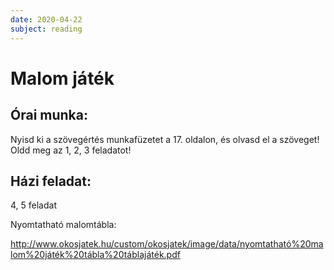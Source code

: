 ```yaml
---
date: 2020-04-22
subject: reading
---
```


# Malom játék

## Órai munka:

Nyisd ki a szövegértés munkafüzetet a 17. oldalon, és olvasd el a szöveget!
Oldd meg az 1, 2, 3 feladatot!

## Házi feladat:

4, 5 feladat

Nyomtatható malomtábla:

http://www.okosjatek.hu/custom/okosjatek/image/data/nyomtatható%20malom%20játék%20tábla%20táblajáték.pdf
